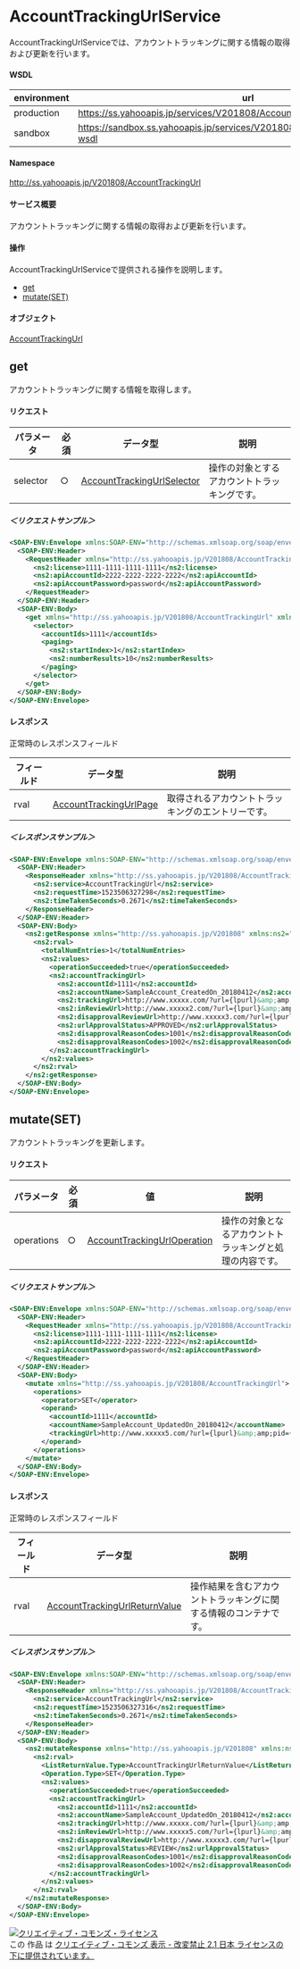 # AccountTrackingUrlService
AccountTrackingUrlServiceでは、アカウントトラッキングに関する情報の取得および更新を行います。

#### WSDL
| environment | url |
|---|---|
| production  | https://ss.yahooapis.jp/services/V201808/AccountTrackingUrlService?wsdl|
| sandbox  | https://sandbox.ss.yahooapis.jp/services/V201808/AccountTrackingUrlService?wsdl|

#### Namespace
http://ss.yahooapis.jp/V201808/AccountTrackingUrl

#### サービス概要
アカウントトラッキングに関する情報の取得および更新を行います。

#### 操作
AccountTrackingUrlServiceで提供される操作を説明します。

+ [get](#get)
+ [mutate(SET)](#mutateset)

#### オブジェクト
[AccountTrackingUrl](../data/AccountTrackingUrl)

## get
アカウントトラッキングに関する情報を取得します。

#### リクエスト
| パラメータ | 必須 | データ型 | 説明 |
|---|---|---|---|
| selector | ○ | [AccountTrackingUrlSelector](../data/AccountTrackingUrl/AccountTrackingUrlSelector.md) | 操作の対象とするアカウントトラッキングです。 |

##### ＜リクエストサンプル＞
```xml
<SOAP-ENV:Envelope xmlns:SOAP-ENV="http://schemas.xmlsoap.org/soap/envelope/">
  <SOAP-ENV:Header>
    <RequestHeader xmlns="http://ss.yahooapis.jp/V201808/AccountTrackingUrl" xmlns:ns2="http://ss.yahooapis.jp/V201808">
      <ns2:license>1111-1111-1111-1111</ns2:license>
      <ns2:apiAccountId>2222-2222-2222-2222</ns2:apiAccountId>
      <ns2:apiAccountPassword>password</ns2:apiAccountPassword>
    </RequestHeader>
  </SOAP-ENV:Header>
  <SOAP-ENV:Body>
    <get xmlns="http://ss.yahooapis.jp/V201808/AccountTrackingUrl" xmlns:ns2="http://ss.yahooapis.jp/V201808">
      <selector>
        <accountIds>1111</accountIds>
        <paging>
          <ns2:startIndex>1</ns2:startIndex>
          <ns2:numberResults>10</ns2:numberResults>
        </paging>
      </selector>
    </get>
  </SOAP-ENV:Body>
</SOAP-ENV:Envelope>
```

#### レスポンス
正常時のレスポンスフィールド

| フィールド | データ型 | 説明 |
|---|---|---|
| rval | [AccountTrackingUrlPage](../data/AccountTrackingUrl/AccountTrackingUrlPage.md) | 取得されるアカウントトラッキングのエントリーです。 |

##### ＜レスポンスサンプル＞
```xml
<SOAP-ENV:Envelope xmlns:SOAP-ENV="http://schemas.xmlsoap.org/soap/envelope/">
  <SOAP-ENV:Header>
    <ResponseHeader xmlns="http://ss.yahooapis.jp/V201808/AccountTrackingUrl" xmlns:ns2="http://ss.yahooapis.jp/V201808">
      <ns2:service>AccountTrackingUrl</ns2:service>
      <ns2:requestTime>1523506327298</ns2:requestTime>
      <ns2:timeTakenSeconds>0.2671</ns2:timeTakenSeconds>
    </ResponseHeader>
  </SOAP-ENV:Header>
  <SOAP-ENV:Body>
    <ns2:getResponse xmlns="http://ss.yahooapis.jp/V201808" xmlns:ns2="http://ss.yahooapis.jp/V201808/AccountTrackingUrl">
      <ns2:rval>
        <totalNumEntries>1</totalNumEntries>
        <ns2:values>
          <operationSucceeded>true</operationSucceeded>
          <ns2:accountTrackingUrl>
            <ns2:accountId>1111</ns2:accountId>
            <ns2:accountName>SampleAccount_CreatedOn_20180412</ns2:accountName>
            <ns2:trackingUrl>http://www.xxxxx.com/?url={lpurl}&amp;amp;pid={_id1}</ns2:trackingUrl>
            <ns2:inReviewUrl>http://www.xxxxx2.com/?url={lpurl}&amp;amp;pid={_id1}</ns2:inReviewUrl>
            <ns2:disapprovalReviewUrl>http://www.xxxxx3.com/?url={lpurl}&amp;amp;pid={_id1}</ns2:disapprovalReviewUrl>
            <ns2:urlApprovalStatus>APPROVED</ns2:urlApprovalStatus>
            <ns2:disapprovalReasonCodes>1001</ns2:disapprovalReasonCodes>
            <ns2:disapprovalReasonCodes>1002</ns2:disapprovalReasonCodes>
          </ns2:accountTrackingUrl>
        </ns2:values>
      </ns2:rval>
    </ns2:getResponse>
  </SOAP-ENV:Body>
</SOAP-ENV:Envelope>
```

## mutate(SET)
アカウントトラッキングを更新します。

#### リクエスト
| パラメータ | 必須 | 値 | 説明 |
|---|---|---|---|
| operations | ○ | [AccountTrackingUrlOperation](../data/AccountTrackingUrl/AccountTrackingUrlOperation.md) | 操作の対象となるアカウントトラッキングと処理の内容です。 |

##### ＜リクエストサンプル＞
```xml
<SOAP-ENV:Envelope xmlns:SOAP-ENV="http://schemas.xmlsoap.org/soap/envelope/">
  <SOAP-ENV:Header>
    <RequestHeader xmlns="http://ss.yahooapis.jp/V201808/AccountTrackingUrl" xmlns:ns2="http://ss.yahooapis.jp/V201808">
      <ns2:license>1111-1111-1111-1111</ns2:license>
      <ns2:apiAccountId>2222-2222-2222-2222</ns2:apiAccountId>
      <ns2:apiAccountPassword>password</ns2:apiAccountPassword>
    </RequestHeader>
  </SOAP-ENV:Header>
  <SOAP-ENV:Body>
    <mutate xmlns="http://ss.yahooapis.jp/V201808/AccountTrackingUrl">
      <operations>
        <operator>SET</operator>
        <operand>
          <accountId>1111</accountId>
          <accountName>SampleAccount_UpdatedOn_20180412</accountName>
          <trackingUrl>http://www.xxxxx5.com/?url={lpurl}&amp;amp;pid={_id1}</trackingUrl>
        </operand>
      </operations>
    </mutate>
  </SOAP-ENV:Body>
</SOAP-ENV:Envelope>
```

#### レスポンス
正常時のレスポンスフィールド

| フィールド | データ型 | 説明 |
|---|---|---|
| rval | [AccountTrackingUrlReturnValue](../data/AccountTrackingUrl/AccountTrackingUrlReturnValue.md) | 操作結果を含むアカウントトラッキングに関する情報のコンテナです。 |

##### ＜レスポンスサンプル＞
```xml
<SOAP-ENV:Envelope xmlns:SOAP-ENV="http://schemas.xmlsoap.org/soap/envelope/">
  <SOAP-ENV:Header>
    <ResponseHeader xmlns="http://ss.yahooapis.jp/V201808/AccountTrackingUrl" xmlns:ns2="http://ss.yahooapis.jp/V201808">
      <ns2:service>AccountTrackingUrl</ns2:service>
      <ns2:requestTime>1523506327316</ns2:requestTime>
      <ns2:timeTakenSeconds>0.2671</ns2:timeTakenSeconds>
    </ResponseHeader>
  </SOAP-ENV:Header>
  <SOAP-ENV:Body>
    <ns2:mutateResponse xmlns="http://ss.yahooapis.jp/V201808" xmlns:ns2="http://ss.yahooapis.jp/V201808/AccountTrackingUrl">
      <ns2:rval>
        <ListReturnValue.Type>AccountTrackingUrlReturnValue</ListReturnValue.Type>
        <Operation.Type>SET</Operation.Type>
        <ns2:values>
          <operationSucceeded>true</operationSucceeded>
          <ns2:accountTrackingUrl>
            <ns2:accountId>1111</ns2:accountId>
            <ns2:accountName>SampleAccount_UpdatedOn_20180412</ns2:accountName>
            <ns2:trackingUrl>http://www.xxxxx.com/?url={lpurl}&amp;amp;pid={_id1}</ns2:trackingUrl>
            <ns2:inReviewUrl>http://www.xxxxx5.com/?url={lpurl}&amp;amp;pid={_id1}</ns2:inReviewUrl>
            <ns2:disapprovalReviewUrl>http://www.xxxxx3.com/?url={lpurl}&amp;amp;pid={_id1}</ns2:disapprovalReviewUrl>
            <ns2:urlApprovalStatus>REVIEW</ns2:urlApprovalStatus>
            <ns2:disapprovalReasonCodes>1001</ns2:disapprovalReasonCodes>
            <ns2:disapprovalReasonCodes>1002</ns2:disapprovalReasonCodes>
          </ns2:accountTrackingUrl>
        </ns2:values>
      </ns2:rval>
    </ns2:mutateResponse>
  </SOAP-ENV:Body>
</SOAP-ENV:Envelope>
```

<a rel="license" href="http://creativecommons.org/licenses/by-nd/2.1/jp/"><img alt="クリエイティブ・コモンズ・ライセンス" style="border-width:0" src="https://i.creativecommons.org/l/by-nd/2.1/jp/88x31.png" /></a><br />この 作品 は <a rel="license" href="http://creativecommons.org/licenses/by-nd/2.1/jp/">クリエイティブ・コモンズ 表示 - 改変禁止 2.1 日本 ライセンスの下に提供されています。</a>
